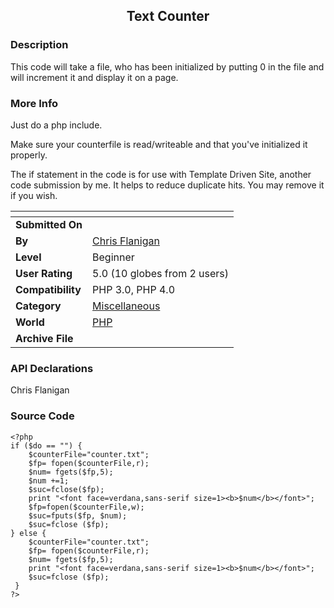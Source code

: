 ﻿<div align="center">

## Text Counter


</div>

### Description

This code will take a file, who has been initialized by putting 0 in the file and will increment it and display it on a page.
 
### More Info
 
Just do a php include. <?php include "counter.php"; ?>

Make sure your counterfile is read/writeable and that you've initialized it properly.

The if statement in the code is for use with Template Driven Site, another code submission by me. It helps to reduce duplicate hits. You may remove it if you wish.


<span>             |<span>
---                |---
**Submitted On**   |
**By**             |[Chris Flanigan](https://github.com/Planet-Source-Code/PSCIndex/blob/master/ByAuthor/chris-flanigan.md)
**Level**          |Beginner
**User Rating**    |5.0 (10 globes from 2 users)
**Compatibility**  |PHP 3\.0, PHP 4\.0
**Category**       |[Miscellaneous](https://github.com/Planet-Source-Code/PSCIndex/blob/master/ByCategory/miscellaneous__8-1.md)
**World**          |[PHP](https://github.com/Planet-Source-Code/PSCIndex/blob/master/ByWorld/php.md)
**Archive File**   |[](https://github.com/Planet-Source-Code/chris-flanigan-text-counter__8-266/archive/master.zip)

### API Declarations

Chris Flanigan


### Source Code

```
<?php
if ($do == "") {
	$counterFile="counter.txt";
	$fp= fopen($counterFile,r);
	$num= fgets($fp,5);
	$num +=1;
	$suc=fclose($fp);
	print "<font face=verdana,sans-serif size=1><b>$num</b></font>";
	$fp=fopen($counterFile,w);
	$suc=fputs($fp, $num);
	$suc=fclose ($fp);
} else {
	$counterFile="counter.txt";
	$fp= fopen($counterFile,r);
	$num= fgets($fp,5);
    print "<font face=verdana,sans-serif size=1><b>$num</b></font>";
	$suc=fclose ($fp);
 }
?>
```

